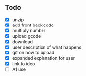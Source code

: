 # 


## Todo
- [x] unzip
- [x] add front back code
- [x] multiply number
- [x] upload gcode
- [x] download
- [x] user description of what happens
- [x] gif on how to upload
- [x] expanded explanation for user
- [x] link to ideo
- [ ] A1 use

